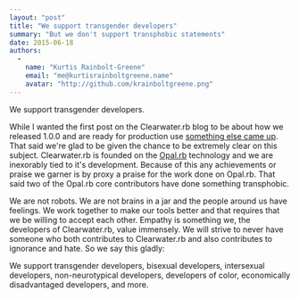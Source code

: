 ```yaml
---
layout: "post"
title: "We support transgender developers"
summary: "But we don't support transphobic statements"
date: 2015-06-18
authors:
  -
    name: "Kurtis Rainbolt-Greene"
    email: "me@kurtisrainboltgreene.name"
    avatar: "http://github.com/krainboltgreene.png"
---
```


We support transgender developers.

While I wanted the first post on the Clearwater.rb blog to be about how we released 1.0.0 and are ready for production use [something else came up][THREAD]. That said we're glad to be given the chance to be extremely clear on this subject. Clearwater.rb is founded on the [Opal.rb][OPAL] technology and we are inexorably tied to it's development. Because of this any achievements or praise we garner is by proxy a praise for the work done on Opal.rb. That said two of the Opal.rb core contributors have done something transphobic.

We are not robots. We are not brains in a jar and the people around us have feelings. We work together to make our tools better and that requires that we be willing to accept each other. Empathy is something we, the developers of Clearwater.rb, value immensely. We will strive to never have someone who both contributes to Clearwater.rb and also contributes to ignorance and hate. So we say this gladly:

We support transgender developers, bisexual developers, intersexual developers, non-neurotypical developers, developers of color, economically disadvantaged developers, and more.

[THREAD]: https://github.com/opal/opal/issues/941#issuecomment-113219234
[OPAL]: http://opalrb.org/
